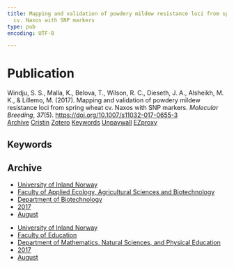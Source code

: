 ```yaml
---
title: Mapping and validation of powdery mildew resistance loci from spring wheat
  cv. Naxos with SNP markers
type: pub
encoding: UTF-8

---
```

<h1>Publication</h1>
<article id="csl-bib-container-DSNRFJH2" class="csl-bib-container">
  <div class="csl-bib-body"> <div class="csl-entry">Windju, S. S., Malla, K., Belova, T., Wilson, R. C., Dieseth, J. A., Alsheikh, M. K., &#38; Lillemo, M. (2017). Mapping and validation of powdery mildew resistance loci from spring wheat cv. Naxos with SNP markers. <i>Molecular Breeding</i>, <i>37</i>(5). <a href="https://doi.org/10.1007/s11032-017-0655-3">https://doi.org/10.1007/s11032-017-0655-3</a></div> </div>
  <div class="csl-bib-buttons">
    <a href="#taxonomy-article-DSNRFJH2" alt="archive" class="csl-bib-button">Archive</a>
    <a href="https://app.cristin.no/results/show.jsf?id=1487926" alt="Cristin" class="csl-bib-button">Cristin</a>
    <a href="http://zotero.org/groups/5881554/items/DSNRFJH2" alt="Zotero" class="csl-bib-button">Zotero</a>
    <a href="#keywords-article-DSNRFJH2" alt="keywords" class="csl-bib-button">Keywords</a>
    <a href="https://nmbu.brage.unit.no/nmbu-xmlui/bitstream/11250/2491122/4/Mapping%20and%20validation%20of%20powdery%20mildew%20resistance%20loci.pdf" alt="Unpaywall" class="csl-bib-button">Unpaywall</a>
    <a href="https://nmbu.brage.unit.no/nmbu-xmlui/bitstream/11250/2491122/4/Mapping%20and%20validation%20of%20powdery%20mildew%20resistance%20loci.pdf" alt="EZproxy" class="csl-bib-button">EZproxy</a>
  </div>
  <div id="csl-bib-meta-container-DSNRFJH2"></div>
</article>
<div id="csl-bib-meta-DSNRFJH2" class="csl-bib-meta">
  <article id="keywords-article-DSNRFJH2" class="keywords-article">
    <h1>Keywords</h1>
    
  </article>
  <article id="taxonomy-article-DSNRFJH2" class="taxonomy-article">
    <h1>Archive</h1>
    <ul>
      <li>
        <a href="/en/archive/?key=3DCRN523">University of Inland Norway</a>
      </li>
      <li>
        <a href="/en/archive/?key=T77LXH6D">Faculty of Applied Ecology, Agricultural Sciences and Biotechnology</a>
      </li>
      <li>
        <a href="/en/archive/?key=VL6KDQ85">Department of Biotechnology</a>
      </li>
      <li>
        <a href="/en/archive/?key=7JIN2WXW">2017</a>
      </li>
      <li>
        <a href="/en/archive/?key=9AL4F5W5">August</a>
      </li>
    </ul>
    <ul>
      <li>
        <a href="/en/archive/?key=3DCRN523">University of Inland Norway</a>
      </li>
      <li>
        <a href="/en/archive/?key=WYNZA47F">Faculty of Education</a>
      </li>
      <li>
        <a href="/en/archive/?key=LLA4BC9U">Department of Mathematics, Natural Sciences, and Physical Education</a>
      </li>
      <li>
        <a href="/en/archive/?key=TEIZSJNQ">2017</a>
      </li>
      <li>
        <a href="/en/archive/?key=KY5DPGD2">August</a>
      </li>
    </ul>
  </article>
</div>
